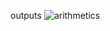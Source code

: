 outputs
![arithmetics](https://github.com/user-attachments/assets/4bbb64c4-bcef-4de0-a08f-0b247c158b94)
